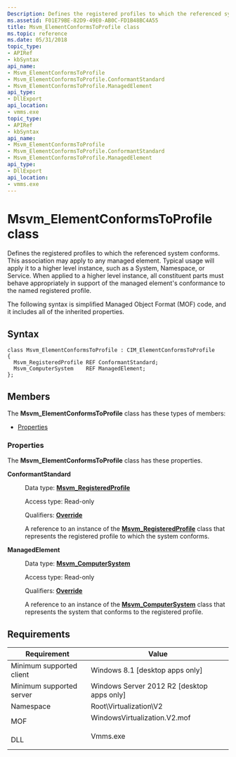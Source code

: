 ```yaml
---
Description: Defines the registered profiles to which the referenced system conforms.
ms.assetid: F01E79BE-82D9-49E0-AB0C-FD1B48BC4A55
title: Msvm_ElementConformsToProfile class
ms.topic: reference
ms.date: 05/31/2018
topic_type: 
- APIRef
- kbSyntax
api_name: 
- Msvm_ElementConformsToProfile
- Msvm_ElementConformsToProfile.ConformantStandard
- Msvm_ElementConformsToProfile.ManagedElement
api_type: 
- DllExport
api_location: 
- vmms.exe
topic_type: 
- APIRef
- kbSyntax
api_name: 
- Msvm_ElementConformsToProfile
- Msvm_ElementConformsToProfile.ConformantStandard
- Msvm_ElementConformsToProfile.ManagedElement
api_type: 
- DllExport
api_location: 
- vmms.exe
---
```


# Msvm\_ElementConformsToProfile class

Defines the registered profiles to which the referenced system conforms. This association may apply to any managed element. Typical usage will apply it to a higher level instance, such as a System, Namespace, or Service. When applied to a higher level instance, all constituent parts must behave appropriately in support of the managed element's conformance to the named registered profile.

The following syntax is simplified Managed Object Format (MOF) code, and it includes all of the inherited properties.

## Syntax

``` syntax
class Msvm_ElementConformsToProfile : CIM_ElementConformsToProfile
{
  Msvm_RegisteredProfile REF ConformantStandard;
  Msvm_ComputerSystem    REF ManagedElement;
};
```

## Members

The **Msvm\_ElementConformsToProfile** class has these types of members:

-   [Properties](#properties)

### Properties

The **Msvm\_ElementConformsToProfile** class has these properties.

<dl> <dt>

**ConformantStandard**
</dt> <dd> <dl> <dt>

Data type: **[**Msvm\_RegisteredProfile**](msvm-registeredprofile.md)**
</dt> <dt>

Access type: Read-only
</dt> <dt>

Qualifiers: [**Override**](/windows/desktop/WmiSdk/standard-qualifiers)
</dt> </dl>

A reference to an instance of the [**Msvm\_RegisteredProfile**](msvm-registeredprofile.md) class that represents the registered profile to which the system conforms.

</dd> <dt>

**ManagedElement**
</dt> <dd> <dl> <dt>

Data type: **[**Msvm\_ComputerSystem**](msvm-computersystem.md)**
</dt> <dt>

Access type: Read-only
</dt> <dt>

Qualifiers: [**Override**](/windows/desktop/WmiSdk/standard-qualifiers)
</dt> </dl>

A reference to an instance of the [**Msvm\_ComputerSystem**](msvm-computersystem.md) class that represents the system that conforms to the registered profile.

</dd> </dl>

## Requirements



| Requirement | Value |
|-------------------------------------|---------------------------------------------------------------------------------------------------------|
| Minimum supported client<br/> | Windows 8.1 \[desktop apps only\]<br/>                                                            |
| Minimum supported server<br/> | Windows Server 2012 R2 \[desktop apps only\]<br/>                                                 |
| Namespace<br/>                | Root\\Virtualization\\V2<br/>                                                                     |
| MOF<br/>                      | <dl> <dt>WindowsVirtualization.V2.mof</dt> </dl> |
| DLL<br/>                      | <dl> <dt>Vmms.exe</dt> </dl>                     |



 

